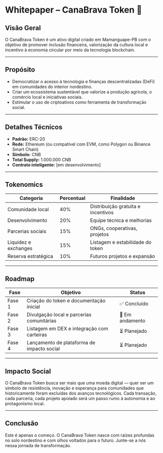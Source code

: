 # Whitepaper – CanaBrava Token 🌽

## Visão Geral

O CanaBrava Token é um ativo digital criado em Mamanguape-PB com o objetivo de promover inclusão financeira, valorização da cultura local e incentivo à economia circular por meio da tecnologia blockchain.

---

## Propósito

- Democratizar o acesso à tecnologia e finanças descentralizadas (DeFi) em comunidades do interior nordestino.
- Criar um ecossistema sustentável que valorize a produção agrícola, o comércio local e iniciativas sociais.
- Estimular o uso de criptoativos como ferramenta de transformação social.

---

## Detalhes Técnicos

- **Padrão:** ERC-20  
- **Rede:** Ethereum (ou compatível com EVM, como Polygon ou Binance Smart Chain)  
- **Símbolo:** CNB  
- **Total Supply:** 1.000.000 CNB  
- **Contrato inteligente:** [em desenvolvimento]

---

## Tokenomics

| Categoria             | Percentual | Finalidade                          |
|----------------------|------------|-------------------------------------|
| Comunidade local     | 40%        | Distribuição gratuita e incentivos |
| Desenvolvimento      | 20%        | Equipe técnica e melhorias         |
| Parcerias sociais    | 15%        | ONGs, cooperativas, projetos        |
| Liquidez e exchanges | 15%        | Listagem e estabilidade do token   |
| Reserva estratégica  | 10%        | Futuros projetos e expansão         |

---

## Roadmap

| Fase        | Objetivo                                      | Status     |
|-------------|-----------------------------------------------|------------|
| Fase 1      | Criação do token e documentação inicial       | ✅ Concluído |
| Fase 2      | Divulgação local e parcerias comunitárias     | 🔄 Em andamento |
| Fase 3      | Listagem em DEX e integração com carteiras    | ⏳ Planejado |
| Fase 4      | Lançamento de plataforma de impacto social    | ⏳ Planejado |

---

## Impacto Social

O CanaBrava Token busca ser mais que uma moeda digital — quer ser um símbolo de resistência, inovação e esperança para comunidades que historicamente foram excluídas dos avanços tecnológicos. Cada transação, cada parceria, cada projeto apoiado será um passo rumo à autonomia e ao protagonismo local.

---

## Conclusão

Este é apenas o começo. O CanaBrava Token nasce com raízes profundas no solo nordestino e com olhos voltados para o futuro. Junte-se a nós nessa jornada de transformação.
